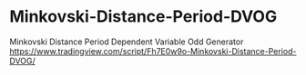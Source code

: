 # Minkovski-Distance-Period-DVOG
Minkovski Distance Period Dependent Variable Odd Generator
https://www.tradingview.com/script/Fh7E0w9o-Minkovski-Distance-Period-DVOG/
